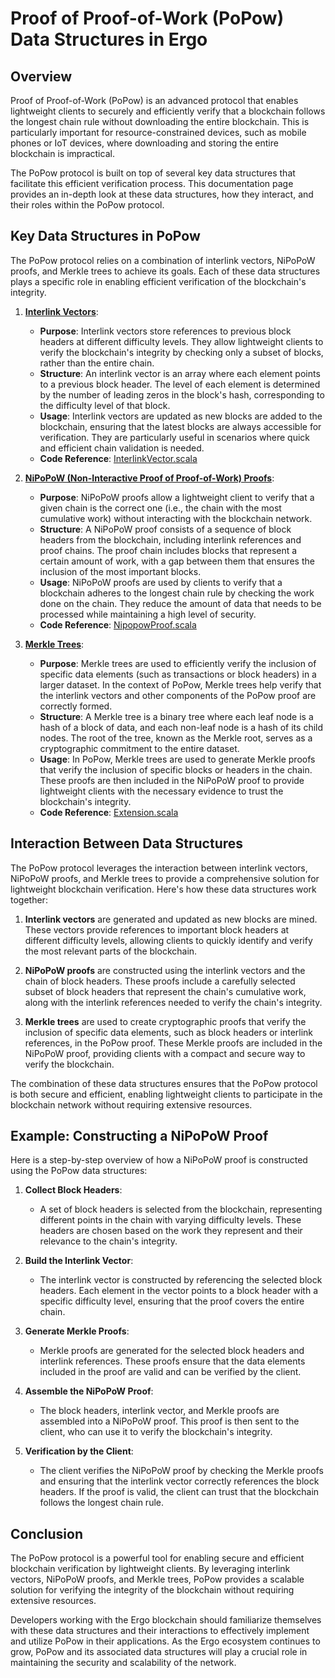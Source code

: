 # Proof of Proof-of-Work (PoPow) Data Structures in Ergo

## Overview

Proof of Proof-of-Work (PoPow) is an advanced protocol that enables lightweight clients to securely and efficiently verify that a blockchain follows the longest chain rule without downloading the entire blockchain. This is particularly important for resource-constrained devices, such as mobile phones or IoT devices, where downloading and storing the entire blockchain is impractical.

The PoPow protocol is built on top of several key data structures that facilitate this efficient verification process. This documentation page provides an in-depth look at these data structures, how they interact, and their roles within the PoPow protocol.

## Key Data Structures in PoPow

The PoPow protocol relies on a combination of interlink vectors, NiPoPoW proofs, and Merkle trees to achieve its goals. Each of these data structures plays a specific role in enabling efficient verification of the blockchain's integrity.

1. [**Interlink Vectors**](interlink-vectors.md):
      - **Purpose**: Interlink vectors store references to previous block headers at different difficulty levels. They allow lightweight clients to verify the blockchain's integrity by checking only a subset of blocks, rather than the entire chain.
      - **Structure**: An interlink vector is an array where each element points to a previous block header. The level of each element is determined by the number of leading zeros in the block's hash, corresponding to the difficulty level of that block.
      - **Usage**: Interlink vectors are updated as new blocks are added to the blockchain, ensuring that the latest blocks are always accessible for verification. They are particularly useful in scenarios where quick and efficient chain validation is needed.
      - **Code Reference**: [InterlinkVector.scala](https://github.com/ergoplatform/ergo/blob/master/ergo-core/src/main/scala/org/ergoplatform/modifiers/history/popow/InterlinkVector.scala)

2. [**NiPoPoW (Non-Interactive Proof of Proof-of-Work) Proofs**](nipopows.md):
      - **Purpose**: NiPoPoW proofs allow a lightweight client to verify that a given chain is the correct one (i.e., the chain with the most cumulative work) without interacting with the blockchain network.
      - **Structure**: A NiPoPoW proof consists of a sequence of block headers from the blockchain, including interlink references and proof chains. The proof chain includes blocks that represent a certain amount of work, with a gap between them that ensures the inclusion of the most important blocks.
      - **Usage**: NiPoPoW proofs are used by clients to verify that a blockchain adheres to the longest chain rule by checking the work done on the chain. They reduce the amount of data that needs to be processed while maintaining a high level of security.
      - **Code Reference**: [NipopowProof.scala](https://github.com/ergoplatform/ergo/blob/master/ergo-core/src/main/scala/org/ergoplatform/modifiers/history/popow/NipopowProof.scala)
3. [**Merkle Trees**](merkle-tree-structures.md):
      - **Purpose**: Merkle trees are used to efficiently verify the inclusion of specific data elements (such as transactions or block headers) in a larger dataset. In the context of PoPow, Merkle trees help verify that the interlink vectors and other components of the PoPow proof are correctly formed.
      - **Structure**: A Merkle tree is a binary tree where each leaf node is a hash of a block of data, and each non-leaf node is a hash of its child nodes. The root of the tree, known as the Merkle root, serves as a cryptographic commitment to the entire dataset.
      - **Usage**: In PoPow, Merkle trees are used to generate Merkle proofs that verify the inclusion of specific blocks or headers in the chain. These proofs are then included in the NiPoPoW proof to provide lightweight clients with the necessary evidence to trust the blockchain's integrity.
      - **Code Reference**: [Extension.scala](https://github.com/ergoplatform/ergo/blob/master/ergo-core/src/main/scala/org/ergoplatform/modifiers/history/extension/Extension.scala)

## Interaction Between Data Structures

The PoPow protocol leverages the interaction between interlink vectors, NiPoPoW proofs, and Merkle trees to provide a comprehensive solution for lightweight blockchain verification. Here's how these data structures work together:

1. **Interlink vectors** are generated and updated as new blocks are mined. These vectors provide references to important block headers at different difficulty levels, allowing clients to quickly identify and verify the most relevant parts of the blockchain.

2. **NiPoPoW proofs** are constructed using the interlink vectors and the chain of block headers. These proofs include a carefully selected subset of block headers that represent the chain's cumulative work, along with the interlink references needed to verify the chain's integrity.

3. **Merkle trees** are used to create cryptographic proofs that verify the inclusion of specific data elements, such as block headers or interlink references, in the PoPow proof. These Merkle proofs are included in the NiPoPoW proof, providing clients with a compact and secure way to verify the blockchain.

The combination of these data structures ensures that the PoPow protocol is both secure and efficient, enabling lightweight clients to participate in the blockchain network without requiring extensive resources.

## Example: Constructing a NiPoPoW Proof

Here is a step-by-step overview of how a NiPoPoW proof is constructed using the PoPow data structures:

1. **Collect Block Headers**:
      - A set of block headers is selected from the blockchain, representing different points in the chain with varying difficulty levels. These headers are chosen based on the work they represent and their relevance to the chain's integrity.

2. **Build the Interlink Vector**:
      - The interlink vector is constructed by referencing the selected block headers. Each element in the vector points to a block header with a specific difficulty level, ensuring that the proof covers the entire chain.

3. **Generate Merkle Proofs**:
      - Merkle proofs are generated for the selected block headers and interlink references. These proofs ensure that the data elements included in the proof are valid and can be verified by the client.

4. **Assemble the NiPoPoW Proof**:
      - The block headers, interlink vector, and Merkle proofs are assembled into a NiPoPoW proof. This proof is then sent to the client, who can use it to verify the blockchain's integrity.

5. **Verification by the Client**:
      - The client verifies the NiPoPoW proof by checking the Merkle proofs and ensuring that the interlink vector correctly references the block headers. If the proof is valid, the client can trust that the blockchain follows the longest chain rule.

## Conclusion

The PoPow protocol is a powerful tool for enabling secure and efficient blockchain verification by lightweight clients. By leveraging interlink vectors, NiPoPoW proofs, and Merkle trees, PoPow provides a scalable solution for verifying the integrity of the blockchain without requiring extensive resources.

Developers working with the Ergo blockchain should familiarize themselves with these data structures and their interactions to effectively implement and utilize PoPow in their applications. As the Ergo ecosystem continues to grow, PoPow and its associated data structures will play a crucial role in maintaining the security and scalability of the network.
